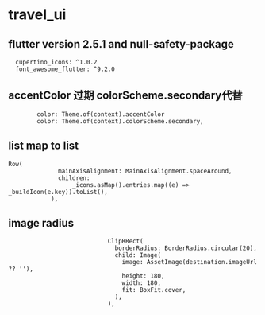 # travel_ui

## flutter version 2.5.1  and  null-safety-package
```
  cupertino_icons: ^1.0.2
  font_awesome_flutter: ^9.2.0
```

## accentColor 过期 colorScheme.secondary代替

```
        color: Theme.of(context).accentColor
        color: Theme.of(context).colorScheme.secondary,
```
        
## list<IconData> map to list<Icon>
```
Row(
              mainAxisAlignment: MainAxisAlignment.spaceAround,
              children:
                  _icons.asMap().entries.map((e) => _buildIcon(e.key)).toList(),
            ),

```

## image radius

```
                            ClipRRect(
                              borderRadius: BorderRadius.circular(20),
                              child: Image(
                                image: AssetImage(destination.imageUrl ?? ''),
                                height: 180,
                                width: 180,
                                fit: BoxFit.cover,
                              ),
                            ),


```